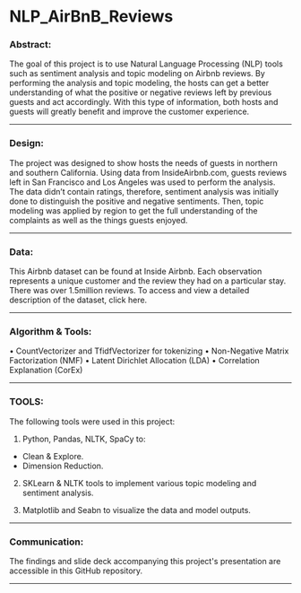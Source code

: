 # NLP_AirBnB_Reviews

### Abstract:


The goal of this project is to use Natural Language Processing (NLP) tools such as sentiment analysis and topic modeling on Airbnb reviews. By performing the analysis and topic modeling, the hosts can get a better understanding of what the positive or negative reviews left by previous guests and act accordingly. With this type of information, both hosts and guests will greatly benefit and improve the customer experience. 



---



### Design:


The project was designed to show hosts the needs of guests in northern and southern California. Using data from InsideAirbnb.com, guests reviews left in San Francisco and Los Angeles was used to perform the analysis. The data didn’t contain ratings, therefore, sentiment analysis was initially done to distinguish the positive and negative sentiments. Then, topic modeling was applied by region to get the full understanding of the complaints as well as the things guests enjoyed. 



---



### Data:


This Airbnb dataset can be found at Inside Airbnb. Each observation represents a unique customer and the review they had on a particular stay. There was over 1.5million reviews. To access and view a detailed description of the dataset, click here. 



---


### Algorithm & Tools:


•	CountVectorizer and TfidfVectorizer for tokenizing
•	Non-Negative Matrix Factorization (NMF)
•	Latent Dirichlet Allocation (LDA)
•	Correlation Explanation (CorEx)


---



### TOOLS:

The following tools were used in this project:
1.	Python, Pandas, NLTK, SpaCy to: 
-	Clean & Explore.
-	Dimension Reduction.

2.	SKLearn & NLTK tools to implement various topic modeling and sentiment analysis.

3.	Matplotlib and Seabn to visualize the data and model outputs.

---

### Communication:


The findings and slide deck accompanying this project's presentation are accessible in this GitHub repository.

---



